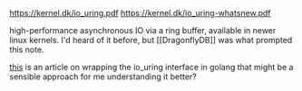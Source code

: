 https://kernel.dk/io_uring.pdf
https://kernel.dk/io_uring-whatsnew.pdf

high-performance asynchronous IO via a ring buffer, available in newer linux kernels. I'd heard of it before, but [[DragonflyDB]] was what prompted this note.

[this](https://developers.mattermost.com/blog/hands-on-iouring-go/) is an article on wrapping the io_uring interface in golang that might be a sensible approach for me understanding it better?
